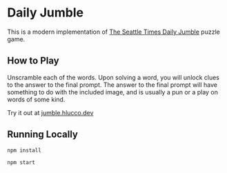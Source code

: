 # Daily Jumble

This is a modern implementation of [The Seattle Times Daily Jumble](https://www.seattletimes.com/games-universal/?amu=/iwin-jumble) puzzle game.

## How to Play

Unscramble each of the words. Upon solving a word, you will unlock clues to the answer to the final prompt. The answer to the final prompt will have something to do with the included image, and is usually a pun or a play on words of some kind.

Try it out at [jumble.hlucco.dev](https://jumble.hlucco.dev)

## Running Locally

`npm install`

`npm start`


